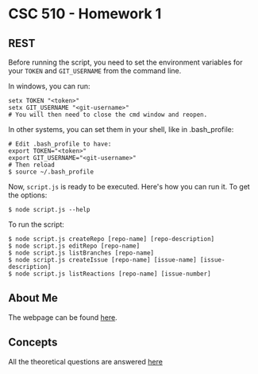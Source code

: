 # CSC 510 - Homework 1

## REST
Before running the script, you need to set the environment variables for your `TOKEN` and `GIT_USERNAME` from the command line.  

In windows, you can run:
```
setx TOKEN "<token>"
setx GIT_USERNAME "<git-username>"
# You will then need to close the cmd window and reopen.
```
  
In other systems, you can set them in your shell, like in .bash_profile:
  
```
# Edit .bash_profile to have:
export TOKEN="<token>"
export GIT_USERNAME="<git-username>"
# Then reload
$ source ~/.bash_profile
```
  
Now, `script.js` is ready to be executed. Here's how you can run it.
To get the options:
```
$ node script.js --help
```
To run the script:
```
$ node script.js createRepo [repo-name] [repo-description]
$ node script.js editRepo [repo-name]
$ node script.js listBranches [repo-name]
$ node script.js createIssue [repo-name] [issue-name] [issue-description]
$ node script.js listReactions [repo-name] [issue-number]
```

## About Me
The webpage can be found [here](https://pages.github.ncsu.edu/oachary/HW1/).

## Concepts 
All the theoretical questions are answered [here](Concepts.md)